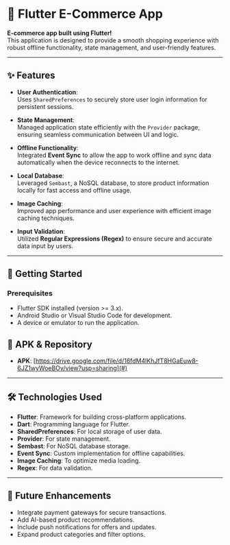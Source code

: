 # 🛒 Flutter E-Commerce App

**E-commerce app built using Flutter!**  
This application is designed to provide a smooth shopping experience with robust offline functionality, state management, and user-friendly features.

---

## ✨ Features

- **User Authentication**:  
  Uses `SharedPreferences` to securely store user login information for persistent sessions.

- **State Management**:  
  Managed application state efficiently with the `Provider` package, ensuring seamless communication between UI and logic.

- **Offline Functionality**:  
  Integrated **Event Sync** to allow the app to work offline and sync data automatically when the device reconnects to the internet.

- **Local Database**:  
  Leveraged `Sembast`, a NoSQL database, to store product information locally for fast access and offline usage.

- **Image Caching**:  
  Improved app performance and user experience with efficient image caching techniques.

- **Input Validation**:  
  Utilized **Regular Expressions (Regex)** to ensure secure and accurate data input by users.

---

## 📱 Getting Started

### Prerequisites

- Flutter SDK installed (version >= 3.x).  
- Android Studio or Visual Studio Code for development.  
- A device or emulator to run the application.



## 🔗 APK & Repository

- **APK**: [https://drive.google.com/file/d/16fdM4lKhJfT8HGaEuw8-6JZ1wyWoeBOv/view?usp=sharing](#)  


---

## 🛠 Technologies Used

- **Flutter**: Framework for building cross-platform applications.  
- **Dart**: Programming language for Flutter.  
- **SharedPreferences**: For local storage of user data.  
- **Provider**: For state management.  
- **Sembast**: For NoSQL database storage.  
- **Event Sync**: Custom implementation for offline capabilities.  
- **Image Caching**: To optimize media loading.  
- **Regex**: For data validation.

---

## 🚀 Future Enhancements

- Integrate payment gateways for secure transactions.  
- Add AI-based product recommendations.  
- Include push notifications for offers and updates.  
- Expand product categories and filter options.
